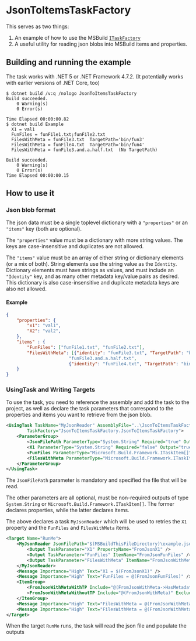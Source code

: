 # JsonToItemsTaskFactory

This serves as two things:

1. An example of how to use the MSBuild [`ITaskFactory`](https://docs.microsoft.com/en-us/dotnet/api/microsoft.build.framework.itaskfactory?view=msbuild-16-netcore)
2. A useful utility for reading json blobs into MSBuild items and properties.

## Building and running the example

The task works with .NET 5 or .NET Framework 4.7.2. (It potentially works with earlier versions of .NET Core, too)

```console
$ dotnet build /v:q /nologo JsonToItemsTaskFactory
Build succeeded.
    0 Warning(s)
    0 Error(s)

Time Elapsed 00:00:00.82
$ dotnet build Example
  X1 = val1
  FunFiles = funFile1.txt;funFile2.txt
  FilesWithMeta = funFile3.txt  TargetPath='bin/fun3'
  FilesWithMeta = funFile4.txt  TargetPath='bin/fun4'
  FilesWithMeta = funFile3.and.a.half.txt  (No TargetPath)

Build succeeded.
    0 Warning(s)
    0 Error(s)
Time Elapsed 00:00:00.15
```

## How to use it

### Json blob format

The json data must be a single toplevel dictionary with a `"properties"` or an `"items"` key (both are optional).

The `"properties"` value must be a dictionary with more string values.  The keys are case-insensitive and duplicates are not allowed.

The `"items"` value must be an array of either string or dictionary elements (or a mix of both).
String elements use the string value as the `Identity`.
Dictionary elements must have strings as values, and must include an `"Identity"` key, and as many other metadata key/value pairs as desired.  This dictionary is also case-insensitive and duplicate metadata keys are also not allowed.

#### Example

```json
{
    "properties": {
        "x1": "val1",
        "X2": "val2",
    },
    "items" : {
        "FunFiles": ["funFile1.txt", "funFile2.txt"],
        "FilesWithMeta": [{"identity": "funFile3.txt", "TargetPath": "bin/fun3"},
                        "funFile3.and.a.half.txt",
                        {"identity": "funFile4.txt", "TargetPath": "bin/fun4"}]
    }
}
```

### UsingTask and Writing Targets

To use the task, you need to reference the assembly and add the task to the project, as well as declare the task parameters that correspond to the properties and items you want to retrieve from the json blob.

```xml
<UsingTask TaskName="MyJsonReader" AssemblyFile="..\JsonToItemsTaskFactory\bin\Debug\net6.0\JsonToItemsTaskFactory.dll"
        TaskFactory="JsonToItemsTaskFactory.JsonToItemsTaskFactory">
    <ParameterGroup>
        <JsonFilePath ParameterType="System.String" Required="true" Output="false" />
        <X1 ParameterType="System.String" Required="false" Output="true" />
        <FunFiles ParameterType="Microsoft.Build.Framework.ITaskItem[]" Required="false" Output="true" />
        <FilesWithMeta ParameterType="Microsoft.Build.Framework.ITaskItem[]" Required="false" Output="true" />
    </ParameterGroup>
</UsingTask>
```

The `JsonFilePath` parameter is mandatory and specified the file that will be read.

The other parameters are all optional, must be non-required outputs of type `System.String` or `Microsoft.Build.Framework.ITaskItem[]`.  The former declares properties, while the latter declares items.

The above declares a task `MyJsonReader` which will be used to retries the `X1` property and the `FunFiles` and `FilesWithMeta` items.

```xml
<Target Name="RunMe">
    <MyJsonReader JsonFilePath="$(MSBuildThisFileDirectory)\example.jsonc">
        <Output TaskParameter="X1" PropertyName="FromJsonX1" />
        <Output TaskParameter="FunFiles" ItemName="FromJsonFunFiles" />
        <Output TaskParameter="FilesWithMeta" ItemName="FromJsonWithMeta" />
    </MyJsonReader> 
    <Message Importance="High" Text="X1 = $(FromJsonX1)" />
    <Message Importance="High" Text="FunFiles = @(FromJsonFunFiles)" />
    <ItemGroup>
        <FromJsonWithMetaWithTP Include="@(FromJsonWithMeta->HasMetadata('TargetPath'))" />
        <FromJsonWithMetaWithoutTP Include="@(FromJsonWithMeta)" Exclude="@(FromJsonWithMetaWithTP)" />
    </ItemGroup>
    <Message Importance="High" Text="FilesWithMeta = @(FromJsonWithMetaWithTP)  TargetPath='%(TargetPath)'"/>
    <Message Importance="High" Text="FilesWithMeta = @(FromJsonWithMetaWithoutTP)  (No TargetPath)" />
</Target>
```

When the target `RunMe` runs, the task will read the json file and populate the outputs
